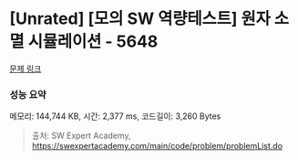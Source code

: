 # [Unrated] [모의 SW 역량테스트] 원자 소멸 시뮬레이션 - 5648 

[문제 링크](https://swexpertacademy.com/main/code/problem/problemDetail.do?contestProbId=AWXRFInKex8DFAUo) 

### 성능 요약

메모리: 144,744 KB, 시간: 2,377 ms, 코드길이: 3,260 Bytes



> 출처: SW Expert Academy, https://swexpertacademy.com/main/code/problem/problemList.do
